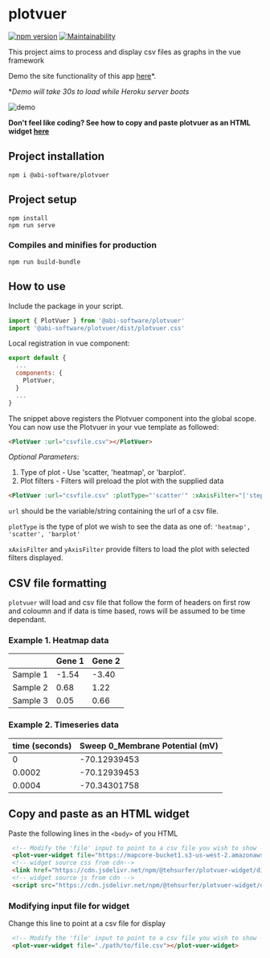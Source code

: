 # plotvuer 

[![npm version](https://badge.fury.io/js/%40abi-software%2Fplotvuer.svg)](https://badge.fury.io/js/%40abi-software%2Fplotvuer)
[![Maintainability](https://api.codeclimate.com/v1/badges/8dd727f153711aaae6e1/maintainability)](https://codeclimate.com/github/Tehsurfer/plotvuer/maintainability)

This project aims to process and display csv files as graphs in the vue framework

Demo the site functionality of this app [here](https://plotvuer-demo.herokuapp.com/)*. 

*_Demo will take 30s to load while Heroku server boots_

![demo](https://user-images.githubusercontent.com/37255664/73617045-a3231e00-467f-11ea-90bd-b1074acd26b3.gif)

**Don't feel like coding? See how to copy and paste plotvuer as an HTML widget [here](https://github.com/ABI-Software/plotvuer/blob/master/README.md#copy-and-paste-as-an-html-widget)**

## Project installation
```
npm i @abi-software/plotvuer
```


## Project setup
```
npm install
npm run serve
```

### Compiles and minifies for production
```
npm run build-bundle
```

## How to use
Include the package in your script.
```javascript
import { PlotVuer } from '@abi-software/plotvuer'
import '@abi-software/plotvuer/dist/plotvuer.css'
```
Local registration in vue component:
```javascript
export default {
  ...
  components: {
    PlotVuer,
  }
  ...
}
```

The snippet above registers the Plotvuer component into the global scope.
You can now use the Plotvuer in your vue template as followed:
```html
<PlotVuer :url="csvfile.csv"></PlotVuer>
```
_Optional Parameters_: 
 1. Type of plot - Use 'scatter, 'heatmap', or 'barplot'.
 2. Plot filters - Filters will preload the plot with the supplied data
```html
<PlotVuer :url="csvfile.csv" :plotType="'scatter'" :xAxisFilter="['step1', 'step2']"></PlotVuer>
```

`url` should be the variable/string containing the url of a csv file.

`plotType` is the type of plot we wish to see the data as one of: `'heatmap', 'scatter', 'barplot'` 

`xAxisFilter` and `yAxisFilter` provide filters to load the plot with selected filters displayed.


## CSV file formatting

`plotvuer` will load and csv file that follow the form of headers on first row and coloumn and if data is time based, rows will be assumed to be time dependant. 

### Example 1. Heatmap data

|               | Gene 1  | Gene 2 | 
| :------------ |:--------|  ------| 
| Sample 1      | -1.54 | -3.40 |
| Sample 2      | 0.68       |   1.22 |
| Sample 3      | 0.05      |    0.66 |


### Example 2. Timeseries data


| time (seconds)| Sweep 0_Membrane Potential (mV) | 
| :------------ |:--------|  
| 0     | -70.12939453 | 
| 0.0002    | -70.12939453     |
| 0.0004      | -70.34301758      | 


## Copy and paste as an HTML widget
Paste the following lines in the `<body>` of you HTML
```HTML
 <!-- Modify the 'file' input to point to a csv file you wish to show --> 
 <plot-vuer-widget file="https://mapcore-bucket1.s3-us-west-2.amazonaws.com/ISAN/csv-data/use-case-4/RNA_Seq.csv"></plot-vuer-widget>
 <!-- widget source css from cdn-->
 <link href="https://cdn.jsdelivr.net/npm/@tehsurfer/plotvuer-widget/dist/plotVuer.css" rel="stylesheet">
 <!-- widget source js from cdn -->
 <script src="https://cdn.jsdelivr.net/npm/@tehsurfer/plotvuer-widget/dist/plotVuer.js"></script>
```
### Modifying input file for widget
Change this line to point at a csv file for display
```HTML
 <!-- Modify the 'file' input to point to a csv file you wish to show --> 
 <plot-vuer-widget file="./path/to/file.csv"></plot-vuer-widget>
```
